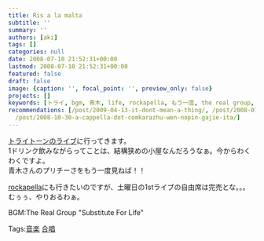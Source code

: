 ```yaml
---
title: Ris a la malta
subtitle: ''
summary: ''
authors: [aki]
tags: []
categories: null
date: 2008-07-10 21:52:31+00:00
lastmod: 2008-07-10 21:52:31+00:00
featured: false
draft: false
image: {caption: '', focal_point: '', preview_only: false}
projects: []
keywords: [トライ, bgm, 青木, life, rockapella, もう一度, the real group, ライブ, 合唱, for]
recommendations: [/post/2009-04-13-it-dont-mean-a-thing/, /post/2008-07-16-rockapella-channel/,
  /post/2008-10-30-a-cappella-dot-comkarazhu-wen-nopin-gajie-ita/]
---
```

[トライトーンのライブ](http://www.tasaku.com/sb/schedule.cgi?mode=detail&y=2008&m=08&id=12)に行ってきます。  
1ドリンク飲みながらってことは、結構狭めの小屋なんだろうなぁ。今からわくわくですよ。  
青木さんのプリチーさをもう一度見ねば！！  
  
[rockapella](http://www.billboard-live.com/pg/shop/show/index.php?mode=detail1&event=6459&shop=1)にも行きたいのですが、土曜日の1stライブの自由席は完売とな。。。  
むぅぅ、やりおるわぁ。  
  
BGM:The Real Group "Substitute For Life"

Tags:[音楽](http://mrk0369.exblog.jp/tags/%E9%9F%B3%E6%A5%BD/) [合唱](http://mrk0369.exblog.jp/tags/%E5%90%88%E5%94%B1/) 

